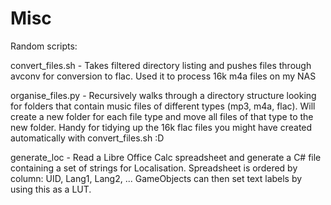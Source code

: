 Misc
====

Random scripts:

convert_files.sh - Takes filtered directory listing and pushes files through
avconv for conversion to flac. Used it to process 16k m4a files on my NAS


organise_files.py - Recursively walks through a directory structure looking for
folders that contain music files of different types (mp3, m4a, flac). Will
create a new folder for each file type and move all files of that type to the
new folder. Handy for tidying up the 16k flac files you might have created
automatically with convert_files.sh :D

generate_loc - Read a Libre Office Calc spreadsheet and generate a C# file 
containing a set of strings for Localisation. Spreadsheet is ordered by 
column: UID, Lang1, Lang2, ... GameObjects can then set text labels by using
this as a LUT.

